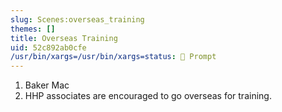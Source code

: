 ```yaml
---
slug: Scenes:overseas_training
themes: []
title: Overseas Training
uid: 52c892ab0cfe
/usr/bin/xargs=/usr/bin/xargs=status: 💬 Prompt
---
```

1. Baker Mac
2. HHP associates are encouraged to go overseas for training.
